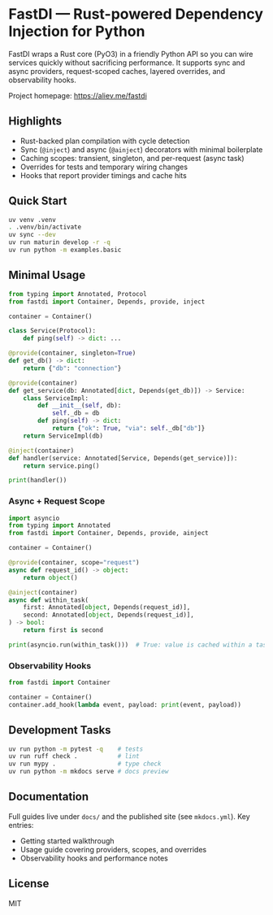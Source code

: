 # FastDI — Rust-powered Dependency Injection for Python

FastDI wraps a Rust core (PyO3) in a friendly Python API so you can wire services quickly without sacrificing performance. It supports sync and async providers, request-scoped caches, layered overrides, and observability hooks.

Project homepage: https://aliev.me/fastdi

## Highlights

- Rust-backed plan compilation with cycle detection
- Sync (`@inject`) and async (`@ainject`) decorators with minimal boilerplate
- Caching scopes: transient, singleton, and per-request (async task)
- Overrides for tests and temporary wiring changes
- Hooks that report provider timings and cache hits

## Quick Start

```bash
uv venv .venv
. .venv/bin/activate
uv sync --dev
uv run maturin develop -r -q
uv run python -m examples.basic
```

## Minimal Usage

```python
from typing import Annotated, Protocol
from fastdi import Container, Depends, provide, inject

container = Container()

class Service(Protocol):
    def ping(self) -> dict: ...

@provide(container, singleton=True)
def get_db() -> dict:
    return {"db": "connection"}

@provide(container)
def get_service(db: Annotated[dict, Depends(get_db)]) -> Service:
    class ServiceImpl:
        def __init__(self, db):
            self._db = db
        def ping(self) -> dict:
            return {"ok": True, "via": self._db["db"]}
    return ServiceImpl(db)

@inject(container)
def handler(service: Annotated[Service, Depends(get_service)]):
    return service.ping()

print(handler())
```

### Async + Request Scope

```python
import asyncio
from typing import Annotated
from fastdi import Container, Depends, provide, ainject

container = Container()

@provide(container, scope="request")
async def request_id() -> object:
    return object()

@ainject(container)
async def within_task(
    first: Annotated[object, Depends(request_id)],
    second: Annotated[object, Depends(request_id)],
) -> bool:
    return first is second

print(asyncio.run(within_task()))  # True: value is cached within a task
```

### Observability Hooks

```python
from fastdi import Container

container = Container()
container.add_hook(lambda event, payload: print(event, payload))
```

## Development Tasks

```bash
uv run python -m pytest -q    # tests
uv run ruff check .           # lint
uv run mypy .                 # type check
uv run python -m mkdocs serve # docs preview
```

## Documentation

Full guides live under `docs/` and the published site (see `mkdocs.yml`). Key entries:
- Getting started walkthrough
- Usage guide covering providers, scopes, and overrides
- Observability hooks and performance notes

## License
MIT
